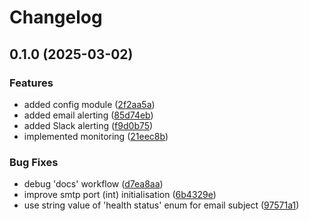 # Changelog

## 0.1.0 (2025-03-02)


### Features

* added config module ([2f2aa5a](https://github.com/braveokafor/healthchecker-py/commit/2f2aa5aef8a726d9bda38bc4daa1e11b9a0bdeac))
* added email alerting ([85d74eb](https://github.com/braveokafor/healthchecker-py/commit/85d74ebcf27a8b77d61868856912919163dda5fc))
* added Slack alerting ([f9d0b75](https://github.com/braveokafor/healthchecker-py/commit/f9d0b75b52949f1be401a09cb3185fcd08d6665d))
* implemented monitoring ([21eec8b](https://github.com/braveokafor/healthchecker-py/commit/21eec8b25c34ff18577421cc66ca63ca46bdb711))


### Bug Fixes

* debug 'docs' workflow ([d7ea8aa](https://github.com/braveokafor/healthchecker-py/commit/d7ea8aaf1cf343ea566b07d554c848915ff182d7))
* improve smtp port (int) initialisation ([6b4329e](https://github.com/braveokafor/healthchecker-py/commit/6b4329ec95417fbff3a4e70880a97f5df4565d0a))
* use string value of 'health status' enum for email subject ([97571a1](https://github.com/braveokafor/healthchecker-py/commit/97571a1d944c8548a7b618c959703f8cd4ab9be9))
